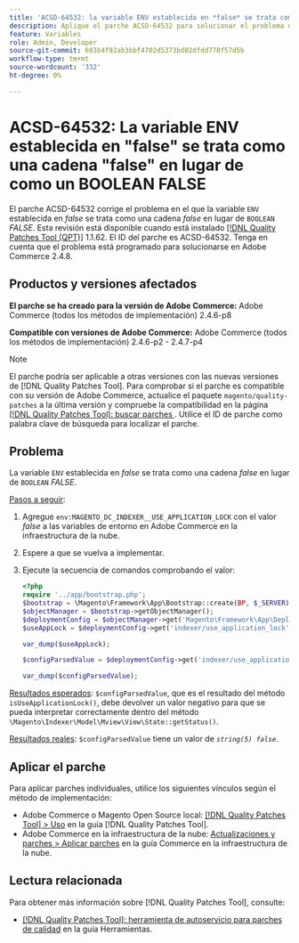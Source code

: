 ```yaml
---
title: 'ACSD-64532: la variable ENV establecida en *false* se trata como una cadena *false* en lugar de como un BOOLEAN *FALSE*'
description: Aplique el parche ACSD-64532 para solucionar el problema de Adobe Commerce donde una variable "ENV" configurada como *false* se trata como una cadena *false* en lugar de como un valor BOOLEANO *FALSE*.
feature: Variables
role: Admin, Developer
source-git-commit: 603b4f92ab3bbf4702d5373bd02dfdd770f57d5b
workflow-type: tm+mt
source-wordcount: '332'
ht-degree: 0%

---
```



# ACSD-64532: La variable ENV establecida en &quot;false&quot; se trata como una cadena &quot;false&quot; en lugar de como un BOOLEAN FALSE

El parche ACSD-64532 corrige el problema en el que la variable `ENV` establecida en *false* se trata como una cadena *false* en lugar de `BOOLEAN` *FALSE*. Esta revisión está disponible cuando está instalado [[!DNL Quality Patches Tool (QPT)]](/help/tools/quality-patches-tool/quality-patches-tool-to-self-serve-quality-patches.md) 1.1.62. El ID del parche es ACSD-64532. Tenga en cuenta que el problema está programado para solucionarse en Adobe Commerce 2.4.8.

## Productos y versiones afectados

**El parche se ha creado para la versión de Adobe Commerce:**
Adobe Commerce (todos los métodos de implementación) 2.4.6-p8

**Compatible con versiones de Adobe Commerce:**
Adobe Commerce (todos los métodos de implementación) 2.4.6-p2 - 2.4.7-p4

>[!NOTE]
>
>El parche podría ser aplicable a otras versiones con las nuevas versiones de [!DNL Quality Patches Tool]. Para comprobar si el parche es compatible con su versión de Adobe Commerce, actualice el paquete `magento/quality-patches` a la última versión y compruebe la compatibilidad en la página [[!DNL Quality Patches Tool]: buscar parches ](https://experienceleague.adobe.com/tools/commerce-quality-patches/index.html). Utilice el ID de parche como palabra clave de búsqueda para localizar el parche.

## Problema

La variable `ENV` establecida en *false* se trata como una cadena *false* en lugar de `BOOLEAN` *FALSE*.

<u>Pasos a seguir</u>:
1. Agregue `env:MAGENTO_DC_INDEXER__USE_APPLICATION_LOCK` con el valor *false* a las variables de entorno en Adobe Commerce en la infraestructura de la nube.
1. Espere a que se vuelva a implementar.
1. Ejecute la secuencia de comandos comprobando el valor:

   ```php
   <?php
   require '../app/bootstrap.php';
   $bootstrap = \Magento\Framework\App\Bootstrap::create(BP, $_SERVER);
   $objectManager = $bootstrap->getObjectManager();
   $deploymentConfig = $objectManager->get('Magento\Framework\App\DeploymentConfig');
   $useAppLock = $deploymentConfig->get('indexer/use_application_lock');
   
   var_dump($useAppLock);
   
   $configParsedValue = $deploymentConfig->get('indexer/use_application_lock') ?: false;
   
   var_dump($configParsedValue); 
   ```

<u>Resultados esperados</u>:
`$configParsedValue`, que es el resultado del método `isUseApplicationLock()`, debe devolver un valor negativo para que se pueda interpretar correctamente dentro del método `\Magento\Indexer\Model\Mview\View\State::getStatus()`.

<u>Resultados reales</u>:
`$configParsedValue` tiene un valor de *`string(5) false`*.

## Aplicar el parche

Para aplicar parches individuales, utilice los siguientes vínculos según el método de implementación:

* Adobe Commerce o Magento Open Source local: [[!DNL Quality Patches Tool] > Uso](/help/tools/quality-patches-tool/usage.md) en la guía [!DNL Quality Patches Tool].
* Adobe Commerce en la infraestructura de la nube: [Actualizaciones y parches > Aplicar parches](https://experienceleague.adobe.com/docs/commerce-cloud-service/user-guide/develop/upgrade/apply-patches.html) en la guía Commerce en la infraestructura de la nube.

## Lectura relacionada

Para obtener más información sobre [!DNL Quality Patches Tool], consulte:
* [[!DNL Quality Patches Tool]: herramienta de autoservicio para parches de calidad](/help/tools/quality-patches-tool/quality-patches-tool-to-self-serve-quality-patches.md) en la guía Herramientas.
